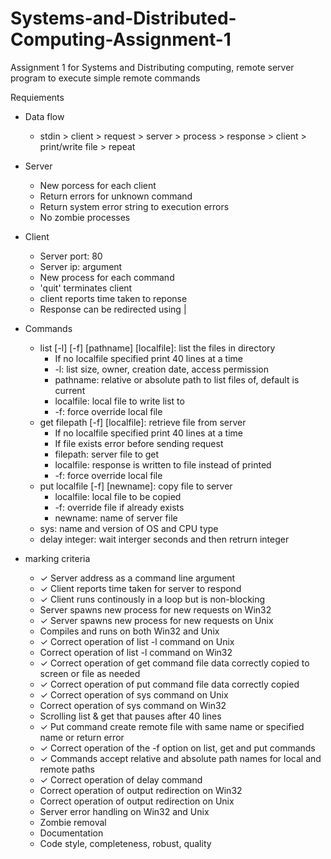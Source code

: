 # Systems-and-Distributed-Computing-Assignment-1
Assignment 1 for Systems and Distributing computing, remote server program to execute simple remote commands

Requiements
- Data flow
  - stdin > client > request > server > process > response > client > print/write file > repeat

- Server
  - New porcess for each client
  - Return errors for unknown command
  - Return system error string to execution errors
  - No zombie processes
- Client
  - Server port: 80
  - Server ip: argument
  - New process for each command
  - 'quit' terminates client
  - client reports time taken to reponse
  - Response can be redirected using |

- Commands
  - list [-l] [-f] [pathname] [localfile]: list the files in directory
      - If no localfile specified print 40 lines at a time
    - -l:         list size, owner, creation date, access permission
    - pathname:   relative or absolute path to list files of, default is current
    - localfile:  local file to write list to
    - -f: force override local file
  - get filepath [-f] [localfile]: retrieve file from server
      - If no localfile specified print 40 lines at a time
      - If file exists error before sending request
    - filepath:   server file to get
    - localfile:  response is written to file instead of printed
    - -f:         force override local file
  - put localfile [-f] [newname]: copy file to server
    - localfile:  local file to be copied
    - -f:         override file if already exists
    - newname:    name of server file
  - sys: name and version of OS and CPU type
  - delay integer: wait interger seconds and then retrurn integer

- marking criteria
  - ✓ Server address as a command line argument
  - ✓ Client reports time taken for server to respond
  - ✓ Client runs continously in a loop but is non-blocking
  - Server spawns new process for new requests on Win32
  - ✓ Server spawns new process for new requests on Unix
  - Compiles and runs on both Win32 and Unix
  - ✓ Correct operation of list -l command on Unix
  - Correct operation of list -l command on Win32
  - ✓ Correct operation of get command file data correctly copied to screen or file as needed
  - ✓ Correct operation of put command file data correctly copied
  - ✓ Correct operation of sys command on Unix
  - Correct operation of sys command on Win32
  - Scrolling list & get that pauses after 40 lines
  - ✓ Put command create remote file with same name or specified name or return error
  - ✓ Correct operation of the -f option on list, get and put commands
  - ✓ Commands accept relative and absolute path names for local and remote paths
  - ✓ Correct operation of delay command
  - Correct operation of output redirection on Win32
  - Correct operation of output redirection on Unix
  - Server error handling on Win32 and Unix
  - Zombie removal
  - Documentation
  - Code style, completeness, robust, quality